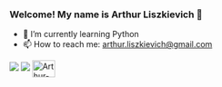 ### Welcome! My name is Arthur Liszkievich 👋


- 🌱 I’m currently learning Python
- 📫 How to reach me: arthur.liszkievich@gmail.com

<div>

<a hrmf="https://github.com/arthurliszkievich">

<img heigh="180em" src="https://github-readme-stats.vercel.app/api?username=arthurliszkievich&show_icons=true&theme=merko&include_all_commits=true&count=true&conut_private=true"/>

<img heigh="180em" src="https://github-readme-stats.vercel.app/api/top-langs/?username=arthurliszkievich&layout=compact&langs_count=168theme=merkol"/>


<img align= "center" alt="Arthur-Python" height = "30" width = "40" src = "https://cdn.jsdelivr.net/gh/devicons/devicon/icons/python/python-original.svg" />
          
  
</div>
